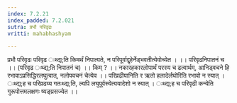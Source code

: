 ```yaml
---
index: 7.2.21
index_padded: 7.2.021
sutra: प्रभौ परिवृढः
vritti: mahabhashyam

---
```

 प्रभौ परिवृढः परिवृढ ःथ्द्य;ति किमर्थं निपात्यते, न परिपूर्वाद्वृहेर्नेड्भवतीत्येवोच्येत । ।। परिवृढनिपातनं च ।। (परिवृढ ःथ्द्य;ति निपातनं च) ।। किम् ? ।। नकारहकारलोपार्थं परस्य च ढत्वार्थम्, आनिड्वचने हि रभावाऽप्रसिद्धिरलघुत्वात्, नलोपवचनं चेत्येव ।। परिव्रढीयानिति र ऋतो हलादेर्लघोरिति रभावो न स्यात् । ःथ्द्य;ह च परिव्रढय्य गतःथ्द्य;ति, ल्यपि लघुपूर्वस्येत्ययादेशो न स्यात् । ःथ्द्य;ह च परिवृढी कन्येति गुरूपोत्तमलक्षणः ष्यङ्प्रसज्येत ।। 